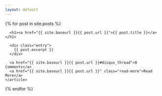 ```yaml
---
layout: default
---
```


<div class="posts">
  {% for post in site.posts %}
    <article class="post">

      <h1><a href="{{ site.baseurl }}{{ post.url }}">{{ post.title }}</a></h1>

      <div class="entry">
        {{ post.excerpt }}
      </div>

      <a href="{{ site.baseurl }}{{ post.url }}#disqus_thread">0 Comments</a>
      <a href="{{ site.baseurl }}{{ post.url }}" class="read-more">Read More</a>
    </article>
  {% endfor %}
</div>